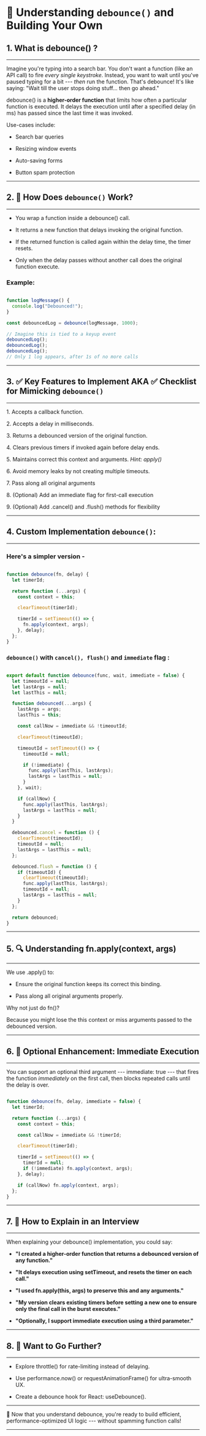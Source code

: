 # 🧠 Understanding `debounce()` and Building Your Own

## 1\. What is debounce() ?
------------------------------

Imagine you're typing into a search bar. You don't want a function (like an API call) to fire *every single keystroke*. Instead, you want to wait until you've paused typing for a bit --- *then* run the function. That's debounce! It's like saying: "Wait till the user stops doing stuff... then go ahead."

debounce() is a **higher-order function** that limits how often a particular function is executed. It delays the execution until after a specified delay (in ms) has passed since the last time it was invoked.

Use-cases include:

-   Search bar queries

-   Resizing window events

-   Auto-saving forms

-   Button spam protection

---

## 2\. 🧠 How Does `debounce()` Work?
----------------------------------------

-   You wrap a function inside a debounce() call.

-   It returns a new function that delays invoking the original function.

-   If the returned function is called again within the delay time, the timer resets.

-   Only when the delay passes without another call does the original function execute.

### **Example:**

```js

function logMessage() {
  console.log("Debounced!");
}

const debouncedLog = debounce(logMessage, 1000);

// Imagine this is tied to a keyup event
debouncedLog();
debouncedLog();
debouncedLog();
// Only 1 log appears, after 1s of no more calls
```

---

## 3\. ✅ Key Features to Implement AKA ✅ Checklist for Mimicking `debounce()`
------------------------------------------------------------------------------

1\.  Accepts a callback function.

2\.  Accepts a delay in milliseconds.

3\.  Returns a debounced version of the original function.

4\.  Clears previous timers if invoked again before delay ends.

5\.  Maintains correct this context and arguments. _Hint: apply()_

6\.  Avoid memory leaks by not creating multiple timeouts.

7\.  Pass along all original arguments

8\.  (Optional) Add an immediate flag for first-call execution

9\.  (Optional) Add .cancel() and .flush() methods for flexibility

---

## 4\. Custom Implementation `debounce()`:
-------------------------------------------

### Here's a simpler version - 

```js

function debounce(fn, delay) {
  let timerId;

  return function (...args) {
    const context = this;

    clearTimeout(timerId);

    timerId = setTimeout(() => {
      fn.apply(context, args);
    }, delay);
  };
}

```

### `debounce()` with `cancel(), flush()` and `immediate` flag :

```js

export default function debounce(func, wait, immediate = false) {
  let timeoutId = null;
  let lastArgs = null;
  let lastThis = null;

  function debounced(...args) {
    lastArgs = args;
    lastThis = this;

    const callNow = immediate && !timeoutId;

    clearTimeout(timeoutId);

    timeoutId = setTimeout(() => {
      timeoutId = null;

      if (!immediate) {
        func.apply(lastThis, lastArgs);
        lastArgs = lastThis = null;
      }
    }, wait);

    if (callNow) {
      func.apply(lastThis, lastArgs);
      lastArgs = lastThis = null;
    }
  }

  debounced.cancel = function () {
    clearTimeout(timeoutId);
    timeoutId = null;
    lastArgs = lastThis = null;
  };

  debounced.flush = function () {
    if (timeoutId) {
      clearTimeout(timeoutId);
      func.apply(lastThis, lastArgs);
      timeoutId = null;
      lastArgs = lastThis = null;
    }
  };

  return debounced;
}

```

---

## 5\. 🔍 Understanding fn.apply(context, args)
--------------------------------------------------

We use .apply() to:

-   Ensure the original function keeps its correct this binding.

-   Pass along all original arguments properly.

Why not just do fn()?

Because you might lose the this context or miss arguments passed to the debounced version.

---

## 6\. 🧪 Optional Enhancement: Immediate Execution
----------------------------------------------------

You can support an optional third argument --- immediate: true --- that fires the function *immediately* on the first call, then blocks repeated calls until the delay is over.

```js

function debounce(fn, delay, immediate = false) {
  let timerId;

  return function (...args) {
    const context = this;

    const callNow = immediate && !timerId;

    clearTimeout(timerId);

    timerId = setTimeout(() => {
      timerId = null;
      if (!immediate) fn.apply(context, args);
    }, delay);

    if (callNow) fn.apply(context, args);
  };
}

```

---

## 7\. 💼 How to Explain in an Interview
-----------------------------------------

When explaining your debounce() implementation, you could say:

-   **"I created a higher-order function that returns a debounced version of any function."**

-   **"It delays execution using setTimeout, and resets the timer on each call."**

-   **"I used fn.apply(this, args) to preserve this and any arguments."**

-   **"My version clears existing timers before setting a new one to ensure only the final call in the burst executes."**

-   **"Optionally, I support immediate execution using a third parameter."**

* * * * *

## 8\. 🚀 Want to Go Further?
------------------------------

-   Explore throttle() for rate-limiting instead of delaying.

-   Use performance.now() or requestAnimationFrame() for ultra-smooth UX.

-   Create a debounce hook for React: useDebounce().

---

🧠 Now that you understand debounce, you're ready to build efficient, performance-optimized UI logic --- without spamming function calls!

---
